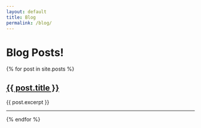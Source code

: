 ```yaml
---
layout: default
title: Blog
permalink: /blog/
---
```


<h1>Blog Posts!</h1>

{% for post in site.posts %}
  <h2><a href="{{ post.url }}">{{ post.title }}</a></h2>
  <p>{{ post.excerpt }}</p>
  <hr/>
{% endfor %}

